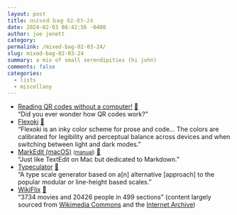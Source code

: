 ```yaml
---
layout: post
title: 𝕞𝕚𝕩𝕖𝕕 𝕓𝕒𝕘 𝟘𝟚-𝟘𝟛-𝟚𝟜
date: 2024-02-03 08:42:56 -0400
author: joe jenett
category: 
permalink: /mixed-bag-02-03-24/
slug: mixed-bag-02-03-24
summary: a mix of small serendipities (hi john)
comments: false
categories:
  - lists
  - miscellany
---
```

<ul class="links">
	<li><a title="Reading QR codes without a computer!" href="https://qr.blinry.org/">Reading QR codes without a computer!</a> <a href="https://pinboard.in/u:rona25">📌</a><br>“Did you ever wonder how QR codes work?”</li>
	<li><a title="Flexoki — Steph Ango" href="https://stephango.com/flexoki">Flexoki</a> <a href="https://pinboard.in/u:roger">📌</a><br>“Flexoki is an inky color scheme for prose and code... The colors are calibrated for legibility and perceptual balance across devices and when switching between light and dark modes.”</li>
	<li><a title="GitHub - MarkEdit-app/MarkEdit" href="https://github.com/MarkEdit-app/MarkEdit">MarkEdit (macOS)</a> <small>(<a href="https://github.com/MarkEdit-app/MarkEdit/wiki/Manual">manual</a>)</small> <a href="https://pinboard.in/u:e2b">📌</a><br>“Just like TextEdit on Mac but dedicated to Markdown.”</li>
	<li><a title="Typeculator - An different type scale generator" href="https://typeculator.alexpaul.me/">Typeculator</a> <a href="https://pinboard.in/u:roger">📌</a><br>“A type scale generator based on a[n] alternative [approach] to the popular modular or line-height based scales.”</li>
	<li><a title="WikiFlix" href="https://wikiflix.toolforge.org/">WikiFlix</a> <a href="https://pinboard.in/u:sdellis">📌</a><br>“3734 movies and 20426 people in 499 sections” (content largely sourced from <a title="Wikimedia Commons" href="https://commons.wikimedia.org/wiki/Main_Page">Wikimedia Commons</a> and the <a title="Internet Archive" href="https://archive.org/">Internet Archive</a>)</li>
</ul>

<a style="display:none;" href="https://brid.gy/publish/mastodon"><small>(cross-posted to mastodon)</small></a>